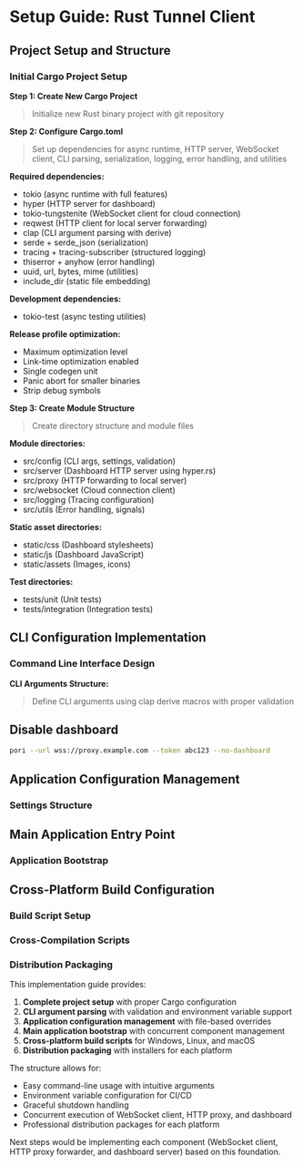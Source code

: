 # Setup Guide: Rust Tunnel Client

## Project Setup and Structure

### Initial Cargo Project Setup

**Step 1: Create New Cargo Project**

> Initialize new Rust binary project with git repository

**Step 2: Configure Cargo.toml**

> Set up dependencies for async runtime, HTTP server, WebSocket client, CLI parsing, serialization, logging, error handling, and utilities

**Required dependencies:**

- tokio (async runtime with full features)
- hyper (HTTP server for dashboard)
- tokio-tungstenite (WebSocket client for cloud connection)
- reqwest (HTTP client for local server forwarding)
- clap (CLI argument parsing with derive)
- serde + serde_json (serialization)
- tracing + tracing-subscriber (structured logging)
- thiserror + anyhow (error handling)
- uuid, url, bytes, mime (utilities)
- include_dir (static file embedding)

**Development dependencies:**

- tokio-test (async testing utilities)

**Release profile optimization:**

- Maximum optimization level
- Link-time optimization enabled
- Single codegen unit
- Panic abort for smaller binaries
- Strip debug symbols

**Step 3: Create Module Structure**

> Create directory structure and module files

**Module directories:**

- src/config (CLI args, settings, validation)
- src/server (Dashboard HTTP server using hyper.rs)
- src/proxy (HTTP forwarding to local server)
- src/websocket (Cloud connection client)
- src/logging (Tracing configuration)
- src/utils (Error handling, signals)

**Static asset directories:**

- static/css (Dashboard stylesheets)
- static/js (Dashboard JavaScript)
- static/assets (Images, icons)

**Test directories:**

- tests/unit (Unit tests)
- tests/integration (Integration tests)

## CLI Configuration Implementation

### Command Line Interface Design

**CLI Arguments Structure:**

> Define CLI arguments using clap derive macros with proper validation

## Disable dashboard

```bash
pori --url wss://proxy.example.com --token abc123 --no-dashboard
```

## Application Configuration Management

### Settings Structure

## Main Application Entry Point

### Application Bootstrap

## Cross-Platform Build Configuration

### Build Script Setup

### Cross-Compilation Scripts

### Distribution Packaging

This implementation guide provides:

1. **Complete project setup** with proper Cargo configuration
2. **CLI argument parsing** with validation and environment variable support
3. **Application configuration management** with file-based overrides
4. **Main application bootstrap** with concurrent component management
5. **Cross-platform build scripts** for Windows, Linux, and macOS
6. **Distribution packaging** with installers for each platform

The structure allows for:

- Easy command-line usage with intuitive arguments
- Environment variable configuration for CI/CD
- Graceful shutdown handling
- Concurrent execution of WebSocket client, HTTP proxy, and dashboard
- Professional distribution packages for each platform

Next steps would be implementing each component (WebSocket client, HTTP proxy forwarder, and dashboard server) based on this foundation.
